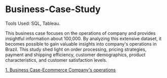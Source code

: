 # Business-Case-Study
Tools Used: SQL, Tableau.

This business case focuses on the operations of company and provides insightful information about 100,000. By analyzing this extensive dataset, it becomes possible to gain valuable insights into company's operations in Brazil. This study shed light on order processing, pricing strategies, payment and shipping efficiency, customer demographics, product characteristics, and customer satisfaction levels. 

[1. Business Case-Ecommerce Company's operations](https://github.com/AnureetKaurTiwana/Business-Case-Study/blob/main/Business%20Case-%20Ecommerce%20Company%E2%80%99s%20operations.pdf)
